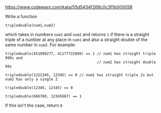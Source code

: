 https://www.codewars.com/kata/55d5434f269c0c3f1b000058

Write a function

`tripledouble(num1,num2)`

which takes in numbers `num1` and `num2` and returns `1` if there is a straight triple of a number at any place in `num1` and also a straight double of the same number in `num2`.
For example:
```
tripledouble(451999277, 41177722899) == 1 // num1 has straight triple 999s and 
                                          // num2 has straight double 99s

tripledouble(1222345, 12345) == 0 // num1 has straight triple 2s but num2 has only a single 2

tripledouble(12345, 12345) == 0

tripledouble(666789, 12345667) == 1
```

If this isn't the case, return `0`